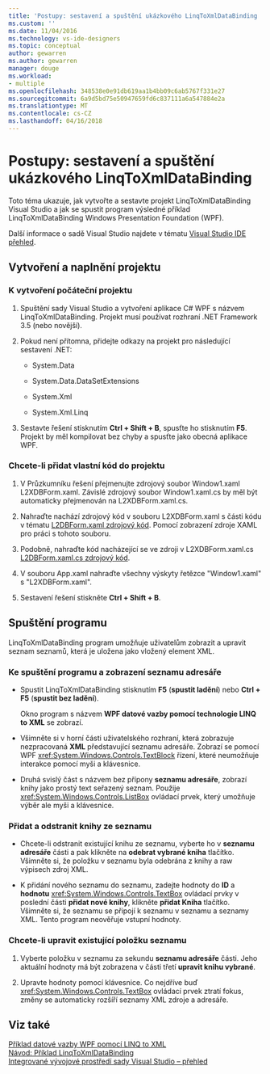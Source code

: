 ```yaml
---
title: 'Postupy: sestavení a spuštění ukázkového LinqToXmlDataBinding | Microsoft Docs'
ms.custom: ''
ms.date: 11/04/2016
ms.technology: vs-ide-designers
ms.topic: conceptual
author: gewarren
ms.author: gewarren
manager: douge
ms.workload:
- multiple
ms.openlocfilehash: 348538e0e91db619aa1b4bb09c6ab5767f331e27
ms.sourcegitcommit: 6a9d5bd75e50947659fd6c837111a6a547884e2a
ms.translationtype: MT
ms.contentlocale: cs-CZ
ms.lasthandoff: 04/16/2018
---
```

# <a name="how-to-build-and-run-the-linqtoxmldatabinding-example"></a>Postupy: sestavení a spuštění ukázkového LinqToXmlDataBinding

Toto téma ukazuje, jak vytvořte a sestavte projekt LinqToXmlDataBinding Visual Studio a jak se spustit program výsledné příklad LinqToXmlDataBinding Windows Presentation Foundation (WPF).

Další informace o sadě Visual Studio najdete v tématu [Visual Studio IDE přehled](../ide/visual-studio-ide.md).

## <a name="creating-and-populating-the-project"></a>Vytvoření a naplnění projektu

### <a name="to-create-the-starting-project"></a>K vytvoření počáteční projektu

1. Spuštění sady Visual Studio a vytvoření aplikace C# WPF s názvem LinqToXmlDataBinding. Projekt musí používat rozhraní .NET Framework 3.5 (nebo novější).

1. Pokud není přítomna, přidejte odkazy na projekt pro následující sestavení .NET:

    - System.Data

    - System.Data.DataSetExtensions

    - System.Xml

    - System.Xml.Linq

1. Sestavte řešení stisknutím **Ctrl + Shift + B**, spusťte ho stisknutím **F5**. Projekt by měl kompilovat bez chyby a spusťte jako obecná aplikace WPF.

### <a name="to-add-custom-code-to-the-project"></a>Chcete-li přidat vlastní kód do projektu

1. V Průzkumníku řešení přejmenujte zdrojový soubor Window1.xaml L2XDBForm.xaml. Závislé zdrojový soubor Window1.xaml.cs by měl být automaticky přejmenován na L2XDBForm.xaml.cs.

1. Nahraďte nachází zdrojový kód v souboru L2XDBForm.xaml s části kódu v tématu [L2DBForm.xaml zdrojový kód](../designers/l2dbform-xaml-source-code.md). Pomocí zobrazení zdroje XAML pro práci s tohoto souboru.

1. Podobně, nahraďte kód nacházející se ve zdroji v L2XDBForm.xaml.cs [L2DBForm.xaml.cs zdrojový kód](../designers/l2dbform-xaml-cs-source-code.md).

1. V souboru App.xaml nahraďte všechny výskyty řetězce "Window1.xaml" s "L2XDBForm.xaml".

1. Sestavení řešení stiskněte **Ctrl + Shift + B**.

## <a name="running-the-program"></a>Spuštění programu

LinqToXmlDataBinding program umožňuje uživatelům zobrazit a upravit seznam seznamů, která je uložena jako vložený element XML.

### <a name="to-run-the-program-and-view-the-book-list"></a>Ke spuštění programu a zobrazení seznamu adresáře

- Spustit LinqToXmlDataBinding stisknutím **F5** (**spustit ladění**) nebo **Ctrl + F5** (**spustit bez ladění**).

   Okno program s názvem **WPF datové vazby pomocí technologie LINQ to XML** se zobrazí.

- Všimněte si v horní části uživatelského rozhraní, která zobrazuje nezpracovaná **XML** představující seznamu adresáře. Zobrazí se pomocí WPF <xref:System.Windows.Controls.TextBlock> řízení, které neumožňuje interakce pomocí myši a klávesnice.

- Druhá svislý část s názvem bez přípony **seznamu adresáře**, zobrazí knihy jako prostý text seřazený seznam. Použije <xref:System.Windows.Controls.ListBox> ovládací prvek, který umožňuje výběr ale myši a klávesnice.

### <a name="to-add-and-delete-books-from-the-list"></a>Přidat a odstranit knihy ze seznamu

- Chcete-li odstranit existující knihu ze seznamu, vyberte ho v **seznamu adresáře** části a pak klikněte na **odebrat vybrané kniha** tlačítko. Všimněte si, že položku v seznamu byla odebrána z knihy a raw výpisech zdroj XML.

- K přidání nového seznamu do seznamu, zadejte hodnoty do **ID** a **hodnotu** <xref:System.Windows.Controls.TextBox> ovládací prvky v poslední části **přidat nové knihy**, klikněte **přidat Kniha** tlačítko. Všimněte si, že seznamu se připojí k seznamu v seznamu a seznamy XML. Tento program neověřuje vstupní hodnoty.

### <a name="to-edit-an-existing-book-entry"></a>Chcete-li upravit existující položku seznamu

1. Vyberte položku v seznamu za sekundu **seznamu adresáře** části. Jeho aktuální hodnoty má být zobrazena v části třetí **upravit knihu vybrané**.

1. Upravte hodnoty pomocí klávesnice. Co nejdříve buď <xref:System.Windows.Controls.TextBox> ovládací prvek ztratí fokus, změny se automaticky rozšíří seznamy XML zdroje a adresáře.

## <a name="see-also"></a>Viz také

[Příklad datové vazby WPF pomocí LINQ to XML](../designers/wpf-data-binding-using-linq-to-xml-example.md)  
[Návod: Příklad LinqToXmlDataBinding](../designers/walkthrough-linqtoxmldatabinding-example.md)  
[Integrované vývojové prostředí sady Visual Studio – přehled](../ide/visual-studio-ide.md)